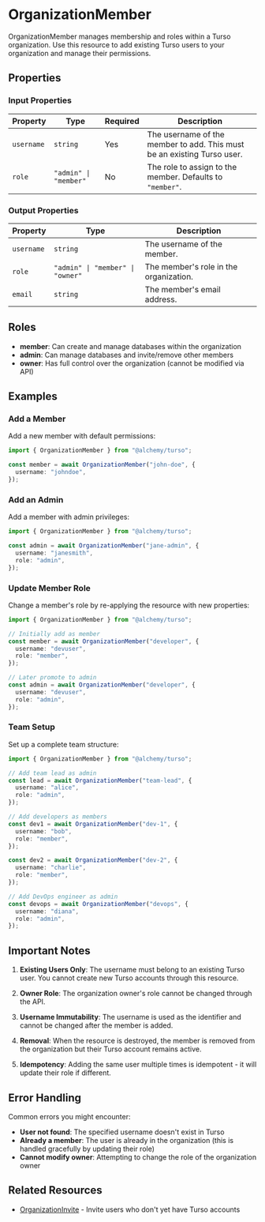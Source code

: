 # OrganizationMember

OrganizationMember manages membership and roles within a Turso organization. Use this resource to add existing Turso users to your organization and manage their permissions.

## Properties

### Input Properties

| Property | Type | Required | Description |
|----------|------|----------|-------------|
| `username` | `string` | Yes | The username of the member to add. This must be an existing Turso user. |
| `role` | `"admin" \| "member"` | No | The role to assign to the member. Defaults to `"member"`. |

### Output Properties

| Property | Type | Description |
|----------|------|-------------|
| `username` | `string` | The username of the member. |
| `role` | `"admin" \| "member" \| "owner"` | The member's role in the organization. |
| `email` | `string` | The member's email address. |

## Roles

- **member**: Can create and manage databases within the organization
- **admin**: Can manage databases and invite/remove other members
- **owner**: Has full control over the organization (cannot be modified via API)

## Examples

### Add a Member

Add a new member with default permissions:

```ts
import { OrganizationMember } from "@alchemy/turso";

const member = await OrganizationMember("john-doe", {
  username: "johndoe",
});
```

### Add an Admin

Add a member with admin privileges:

```ts
import { OrganizationMember } from "@alchemy/turso";

const admin = await OrganizationMember("jane-admin", {
  username: "janesmith",
  role: "admin",
});
```

### Update Member Role

Change a member's role by re-applying the resource with new properties:

```ts
import { OrganizationMember } from "@alchemy/turso";

// Initially add as member
const member = await OrganizationMember("developer", {
  username: "devuser",
  role: "member",
});

// Later promote to admin
const admin = await OrganizationMember("developer", {
  username: "devuser",
  role: "admin",
});
```

### Team Setup

Set up a complete team structure:

```ts
import { OrganizationMember } from "@alchemy/turso";

// Add team lead as admin
const lead = await OrganizationMember("team-lead", {
  username: "alice",
  role: "admin",
});

// Add developers as members
const dev1 = await OrganizationMember("dev-1", {
  username: "bob",
  role: "member",
});

const dev2 = await OrganizationMember("dev-2", {
  username: "charlie",
  role: "member",
});

// Add DevOps engineer as admin
const devops = await OrganizationMember("devops", {
  username: "diana",
  role: "admin",
});
```

## Important Notes

1. **Existing Users Only**: The username must belong to an existing Turso user. You cannot create new Turso accounts through this resource.

2. **Owner Role**: The organization owner's role cannot be changed through the API.

3. **Username Immutability**: The username is used as the identifier and cannot be changed after the member is added.

4. **Removal**: When the resource is destroyed, the member is removed from the organization but their Turso account remains active.

5. **Idempotency**: Adding the same user multiple times is idempotent - it will update their role if different.

## Error Handling

Common errors you might encounter:

- **User not found**: The specified username doesn't exist in Turso
- **Already a member**: The user is already in the organization (this is handled gracefully by updating their role)
- **Cannot modify owner**: Attempting to change the role of the organization owner

## Related Resources

- [OrganizationInvite](./organization-invite.md) - Invite users who don't yet have Turso accounts